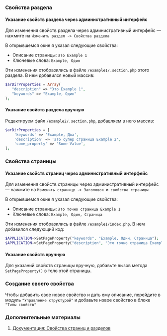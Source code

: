### Свойства раздела
#### Указание свойств раздела через административный интерфейс
Для изменения свойств раздела через административный интерфейс — нажмите на `Изменить раздел -> Свойства раздела`

В открывшемся окне я указал следующие свойства:
- Описание страницы: `Это Example 1`
- Ключевые слова: `Example, Один`

Эти изменения отобразились в файле `/example1/.section.php` этого раздела. В нем добавился новый массив:

```php
$arDirProperties = Array(
   "description" => "Это Example 1",
   "keywords" => "Example, Один"
);
```

#### Указание свойств раздела вручную

Редактируем файл `/example2/.section.php`, добавляем в него массив:

```php
$arDirProperties = [
    'keywords' => 'Example, Два',
    'description' => 'Это супер страница Example 2',
    'some_property' => 'Some Value',
];
```

### Свойства страницы
#### Указание свойств страниц через административный интерфейс
Для изменения свойств страницы через административный интерфейс — нажмите на `Изменить страницу -> Заголовок и свойства страницы`

В открывшемся окне я указал следующие свойства:
- Описание страницы: `Это точно страница Example 1`
- Ключевые слова: `Example, Один, Страница`

Эти изменения отобразились в файле `/example1/index.php`. В нем добавился следующий код:

```php
$APPLICATION->SetPageProperty("keywords", "Example, Один, Страница");
$APPLICATION->SetPageProperty("description", "Это точно страница Example 1");
```

#### Указание свойств вручную
Для указаний свойств страницы вручную, добавьте вызов метода `SetPageProperty()` в тело этой страницы.

### Создание своего свойства
Чтобы добавить свое новое свойство и дать ему описание, перейдите в модуль `"Управление структурой"` и добавьте новое свойство в блоке `"Типы свойств"`

### Дополнительные материалы
1. [Документация: Свойства страниц и разделов](https://dev.1c-bitrix.ru/learning/course/index.php?COURSE_ID=34&CHAPTER_ID=01850&LESSON_PATH=3905.4461.1850)